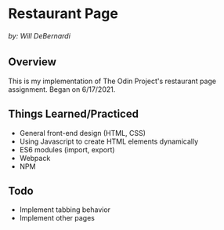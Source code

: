 # Restaurant Page
###### by: Will DeBernardi

## Overview
This is my implementation of The Odin Project's restaurant page assignment. Began on 6/17/2021.

## Things Learned/Practiced
- General front-end design (HTML, CSS)
- Using Javascript to create HTML elements dynamically
- ES6 modules (import, export)
- Webpack
- NPM

## Todo
- Implement tabbing behavior
- Implement other pages
